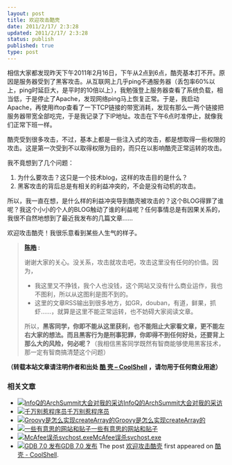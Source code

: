 ```yaml
---
layout: post
title: 欢迎攻击酷壳
date: 2011/2/17/ 2:3:28
updated: 2011/2/17/ 2:3:28
status: publish
published: true
type: post
---
```


相信大家都发现昨天下午2011年2月16日，下午从2点到6点，酷壳基本打不开。原因是服务器受到了黑客攻击。从互联网上几乎ping不通服务器（丢包率60%以上，ping时延巨大，是平时的10倍以上），我勉强登上服务器查看了系统负载，相当低，于是停止了Apache，发现网络ping马上恢复正常。于是，我启动Apache，再使用iftop查看了一下TCP链接的带宽消耗，发现有那么一两个链接把服务器带宽全部吃完，于是我记录了下IP地址。攻击在下午6点时准停止，就像我们正常下班一样。


酷壳受到很多攻击，不过，基本上都是一些注入式的攻击，都是想取得一些权限的攻击。这是第一次受到不以取得权限为目的，而只在以影响酷壳正常运转的攻击。


我不竟想到了几个问题：


1. 为什么要攻击？这只是一个技术blog，这样的攻击目的是什么？
2. 黑客攻击的背后总是有相关的利益冲突的，不会是没有动机的攻击。


所以，我一直在想，是什么样的利益冲突导到酷壳被攻击的？这个BLOG得罪了谁呢？我这个小小的个人的BLOG触动了谁的利益呢？任何事情总是有因果关系的，我很不自然地想到了最近我发布的几篇文章……


欢迎攻击酷壳！我很乐意看到某些人生气的样子。


  





> **[陈皓](#comment-30044) :**
> 
> 
> 谢谢大家的关心。没关系，攻击就攻击吧，攻击这里没有任何的价值。因为，
> 
> 
> * 我这里又不挣钱，我个人也没钱，这个网站又没有什么商业运作，我也不图利，所以从这图利是图不到的。
> * 这里的文章RSS输出到很多地方，如GR，douban，有道，鲜果，抓虾……，就算是这里不能正常运转，也不妨碍大家阅读文章。
> 
> 
> 所以，**黑客同学，你即不能从这里获利，也不能阻止大家看文章，更不能左右大家的想法。而且黑客行为是刑事犯罪，你即得不到任何好处，还要背上那么大的风险，何必呢？**（我相信黑客同学既然有智商能够使用黑客技术，那一定有智商搞清楚这个问题）
> 
> 




**（转载本站文章请注明作者和出处 [酷 壳 – CoolShell](https://coolshell.cn/) ，请勿用于任何商业用途）**



### 相关文章

* [![InfoQ的ArchSummit大会对我的采访](https://coolshell.cn/wp-content/plugins/wordpress-23-related-posts-plugin/static/thumbs/29.jpg)](https://coolshell.cn/articles/8031.html)[InfoQ的ArchSummit大会对我的采访](https://coolshell.cn/articles/8031.html)
* [![千万别惹程序员 ](https://coolshell.cn/wp-content/uploads/2012/02/programming-language-150x150.jpg)](https://coolshell.cn/articles/6639.html)[千万别惹程序员](https://coolshell.cn/articles/6639.html)
* [![Groovy是怎么实现createArray的](https://coolshell.cn/wp-content/plugins/wordpress-23-related-posts-plugin/static/thumbs/11.jpg)](https://coolshell.cn/articles/3335.html)[Groovy是怎么实现createArray的](https://coolshell.cn/articles/3335.html)
* [![一些有意思的网站和贴子](https://coolshell.cn/wp-content/uploads/2011/01/OB-LP754_bestjo_D_20110104181820-150x150.jpg)](https://coolshell.cn/articles/3480.html)[一些有意思的网站和贴子](https://coolshell.cn/articles/3480.html)
* [![McAfee误杀svchost.exe](https://coolshell.cn/wp-content/plugins/wordpress-23-related-posts-plugin/static/thumbs/1.jpg)](https://coolshell.cn/articles/2376.html)[McAfee误杀svchost.exe](https://coolshell.cn/articles/2376.html)
* [![GDB 7.0 发布](https://coolshell.cn/wp-content/plugins/wordpress-23-related-posts-plugin/static/thumbs/24.jpg)](https://coolshell.cn/articles/1525.html)[GDB 7.0 发布](https://coolshell.cn/articles/1525.html)
The post [欢迎攻击酷壳](https://coolshell.cn/articles/3686.html) first appeared on [酷 壳 - CoolShell](https://coolshell.cn).